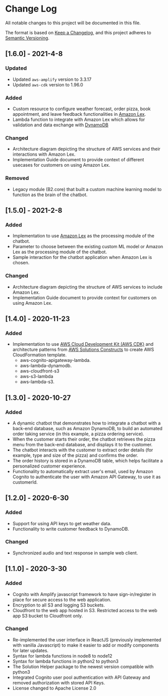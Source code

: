 # Change Log

All notable changes to this project will be documented in this file.

The format is based on [Keep a Changelog](https://keepachangelog.com/en/1.0.0/),
and this project adheres to [Semantic Versioning](https://semver.org/spec/v2.0.0.html).
## [1.6.0] - 2021-4-8

### Updated

- Updated `aws-amplify` version to 3.3.17
- Updated `aws-cdk` version to 1.96.0

### Added

- Custom resource to configure weather forecast, order pizza, book appointment, and leave feedback functionalities in [Amazon Lex](https://aws.amazon.com/lexv2/).
- Lambda function to integrate with Amazon Lex which allows for validation and data exchange with [DynamoDB](https://aws.amazon.com/dynamodb/)

### Changed
- Architecture diagram depicting the structure of AWS services and their interactions with Amazon Lex.
- Implementation Guide document to provide context of different usecases for customers on using Amazon Lex.

### Removed
- Legacy module (B2.core) that built a custom machine learning model to function as the brain of the chatbot.
## [1.5.0] - 2021-2-8

### Added

- Implementation to use [Amazon Lex](https://aws.amazon.com/lexv2/) as the processing module of the chatbot.
- Parameter to choose between the existing custom ML model or Amazon Lex as the processing module of the chatbot.
- Sample interaction for the chatbot application when Amazon Lex is chosen.

### Changed

- Architecture diagram depicting the structure of AWS services to include Amazon Lex.
- Implementation Guide document to provide context for customers on using Amazon Lex.

## [1.4.0] - 2020-11-23

### Added

- Implementation to use [AWS Cloud Development Kit (AWS CDK)](https://aws.amazon.com/cdk/) and architecture patterns from [AWS Solutions Constructs](https://aws.amazon.com/solutions/constructs/) to create AWS CloudFormation template.
  - aws-cognito-apigateway-lambda.
  - aws-lambda-dynamodb.
  - aws-cloudfront-s3
  - aws-s3-lambda
  - aws-lambda-s3.

## [1.3.0] - 2020-10-27

### Added

- A dynamic chatbot that demonstrates how to integrate a chatbot with a back-end database, such as Amazon DynamoDB, to build an automated order taking service (in this example, a pizza ordering service).
- When the customer starts their order, the chatbot retrieves the pizza menu from the back-end database, and displays it to the customer.
- The chatbot interacts with the customer to extract order details (for example, type and size of the pizza) and confirms the order.
- The order history is stored in a DynamoDB table, which helps facilitate a personalized customer experience.
- Functionality to automatically extract user's email, used by Amazon Cognito to authenticate the user with Amazon API Gateway, to use it as customerId.

## [1.2.0] - 2020-6-30

### Added

- Support for using API keys to get weather data.
- Functionality to write customer feedback to DynamoDB.

### Changed

- Synchronized audio and text response in sample web client.

## [1.1.0] - 2020-3-30

### Added

- Cognito with Amplify javascript framework to have sign-in/register in place for secure access to the web application.
- Encryption to all S3 and logging S3 buckets.
- Cloudfront to the web app hosted in S3. Restricted access to the web app S3 bucket to Cloudfront only.

### Changed

- Re-implemented the user interface in ReactJS (previously implemented with vanilla Javascript) to make it easier to add or modify components for later updates.
- Syntax for lambda functions in node8 to node12
- Syntax for lambda functions in python2 to python3
- The Solution Helper package to the newest version compatible with python3
- Integrated Cognito user pool authentication with API Gateway and removed authorization with stored API Keys.
- License changed to Apache License 2.0
